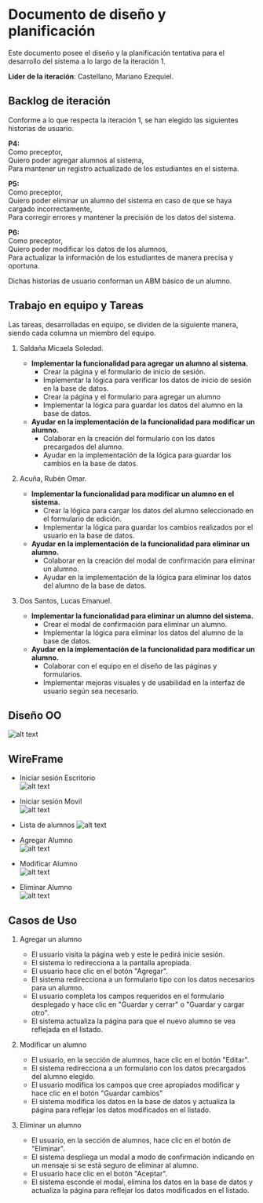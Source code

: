 # Documento de diseño y planificación 
Este documento posee el diseño y la planificación tentativa para el desarrollo del sistema a lo largo de la iteración 1.

**Lider de la iteración**: Castellano, Mariano Ezequiel.

## Backlog de iteración
Conforme a lo que respecta la iteración 1, se han elegido las siguientes historias de usuario.

**P4:**<br>
Como preceptor, <br>
Quiero poder agregar alumnos al sistema,<br>
Para mantener un registro actualizado de los estudiantes en el sistema.

**P5:**<br>
Como preceptor,<br>
Quiero poder eliminar un alumno del sistema en caso de que se haya cargado incorrectamente,<br>
Para corregir errores y mantener la precisión de los datos del sistema.

**P6:**<br>
Como preceptor,<br>
Quiero poder modificar los datos de los alumnos,<br>
Para actualizar la información de los estudiantes de manera precisa y oportuna.

Dichas historias de usuario conforman un ABM básico de un alumno. 

## Trabajo en equipo y Tareas
Las tareas, desarrolladas en equipo, se dividen de la siguiente manera, siendo cada columna un miembro del equipo.

1. Saldaña Micaela Soledad.
   - **Implementar la funcionalidad para agregar un alumno al sistema.**
      - Crear la página y el formulario de inicio de sesión.
      - Implementar la lógica para verificar los datos de inicio de sesión en la base de datos. 
      - Crear la página y el formulario para agregar un alumno
      - Implementar la lógica para guardar los datos del alumno en la base de datos.
   - **Ayudar en la implementación de la funcionalidad para modificar un alumno.**
      - Colaborar en la creación del formulario con los datos precargados del alumno.
      - Ayudar en la implementación de la lógica para guardar los cambios en la base de datos.

2. Acuña, Rubén Omar.
   - **Implementar la funcionalidad para modificar un alumno en el sistema.**
      - Crear la lógica para cargar los datos del alumno seleccionado en el formulario de edición.
      - Implementar la lógica para guardar los cambios realizados por el usuario en la base de datos.
   - **Ayudar en la implementación de la funcionalidad para eliminar un alumno.**
      - Colaborar en la creación del modal de confirmación para eliminar un alumno.
      - Ayudar en la implementación de la lógica para eliminar los datos del alumno de la base de datos.

3. Dos Santos, Lucas Emanuel.
   - **Implementar la funcionalidad para eliminar un alumno del sistema.**
      - Crear el modal de confirmación para eliminar un alumno.
      - Implementar la lógica para eliminar los datos del alumno de la base de datos. 
   - **Ayudar en la implementación de la funcionalidad para modificar un alumno.**
      - Colaborar con el equipo en el diseño de las páginas y formularios.
      - Implementar mejoras visuales y de usabilidad en la interfaz de usuario según sea necesario.


## Diseño OO

![alt text](../../img/CLASE-alumno.png)


## WireFrame

- Iniciar sesión Escritorio <br>
![alt text](../../img/LOGIN-1.png)

- Iniciar sesión Movil <br>
![alt text](../../img/LOGIN-2.png)

- Lista de alumnos
![alt text](../../img/READ-alumno.png)

- Agregar Alumno <br>
![alt text](../../img/CREATE-alumno.png)

- Modificar Alumno <br>
![alt text](../../img/UPDATE-alumno.png)

- Eliminar Alumno <br>
![alt text](../../img/DELETE-alumno.png)


## Casos de Uso

1. Agregar un alumno
    - El usuario visita la página web y este le pedirá inicie sesión.
    - El sistema lo redirecciona a la pantalla apropiada.
    - El usuario hace clic en el botón "Agregar". 
    - El sistema redirecciona a un formulario tipo con los datos necesarios para un alumno.
    - El usuario completa los campos requeridos en el formulario desplegado y hace clic en "Guardar y cerrar" o "Guardar y cargar otro".
    - El sistema actualiza la página para que el nuevo alumno se vea reflejada en el listado.

2. Modificar un alumno
    - El usuario, en la sección de alumnos, hace clic en el botón "Editar".
    - El sistema redirecciona a un formulario con los datos precargados del alumno elegido.
    - El usuario modifica los campos que cree apropiados modificar y hace clic en el botón "Guardar cambios"
    - El sistema modifica los datos en la base de datos y actualiza la página para reflejar los datos modificados en el listado.

3. Eliminar un alumno
    - El usuario, en la sección de alumnos, hace clic en el botón de "Eliminar".
    - El sistema despliega un modal a modo de confirmación indicando en un mensaje si se está seguro de eliminar al alumno.
    - El usuario hace clic en el botón "Aceptar". 
    - El sistema esconde el modal, elimina los datos en la base de datos y actualiza la página para reflejar los datos modificados en el listado.


    

